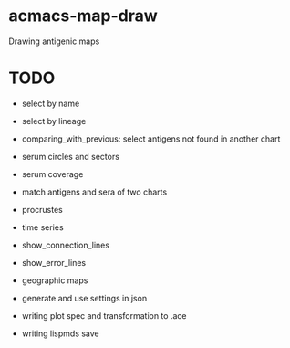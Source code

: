 # acmacs-map-draw
Drawing antigenic maps

# TODO

- select by name
- select by lineage
- comparing_with_previous: select antigens not found in another chart


- serum circles and sectors
- serum coverage
- match antigens and sera of two charts
- procrustes
- time series
- show_connection_lines
- show_error_lines
- geographic maps

- generate and use settings in json
- writing plot spec and transformation to .ace
- writing lispmds save
